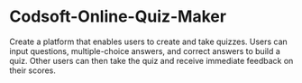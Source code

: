 # Codsoft-Online-Quiz-Maker
Create a platform that enables users to create and take quizzes. Users can input questions, multiple-choice answers, and correct answers to build a quiz. Other users can then take the quiz and receive immediate feedback on their scores.
